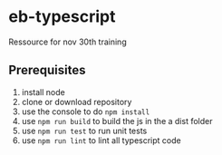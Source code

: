 # eb-typescript
Ressource for nov 30th training

## Prerequisites
1. install node
2. clone or download repository
3. use the console to do `npm install`
4. use `npm run build` to build the js in the a dist folder
5. use `npm run test` to run unit tests
6. use `npm run lint` to lint all typescript code

